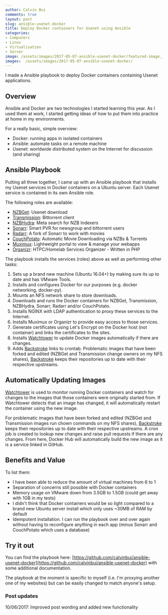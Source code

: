 ```yaml
---
author: Calvin Bui
comments: true
layout: post
slug: ansible-usenet-docker
title: Deploy Docker containers for Usenet using Ansible
categories:
- Computers
- Linux
- Virtualisation
- Server
image: /assets/images/2017-05-07-ansible-usenet-docker/featured-image.jpg
images:  /assets/images/2017-05-07-ansible-usenet-docker/
---
```


I made a Ansible playbook to deploy Docker containers containing Usenet applications.

<!-- more -->

## Overview

Ansible and Docker are two technologies I started learning this year. As I used them at work, I started getting ideas of how to put them into practice at home in my environments.

For a really basic, simple overview:

-   Docker: running apps in isolated containers
-   Ansible: automate tasks on a remote machine
-   Usenet: worldwide distributed system on the Internet for discussion (and sharing)

## Ansible Playbook

Putting all three together, I came up with an Ansible playbook that installs my Usenet services in Docker containers on a Ubuntu server. Each Usenet service is contained in its own Ansible role.

The following roles are available:

-   [NZBGet](https://nzbget.net/): Usenet download
-   [Transmission](https://transmissionbt.com/): Bittorrent client
-   [NZBHydra](https://github.com/theotherp/nzbhydra): Meta search for NZB Indexers
-   [Sonarr](https://sonarr.tv/): Smart PVR for newsgroup and bittorrent users
-   [Radarr](https://radarr.video/): A fork of Sonarr to work with movies
-   [CouchPotato](https://couchpota.to/): Automatic Movie Downloading via NZBs & Torrents
-   [Muximux](https://github.com/mescon/Muximux): Lightweight portal to view & manage your webapps
-   [Organizr](https://github.com/causefx/Organizr): HTPC/Homelab Services Organizer - Written in PHP

The playbook installs the services (roles) above as well as performing other tasks:

1.  Sets up a brand new machine (Ubuntu 16.04+) by making sure its up to date and has VMware Tools.
2.  Installs and configures Docker for our purposes (e.g. docker networking, docker-py).
3.  Mounts an NFS network share to store downloads.
4.  Downloads and runs the Docker containers for NZBGet, Transmission, NZBHydra, Sonarr, Radarr and/or CouchPotato.
5.  Installs NGINX with LDAP authentication to proxy these services to the Internet.
6.  Installs Muximux or Organizr to provide easy access to those services.
7.  Generate certificates using Let's Encrypt on the Docker host (not container) and links the certificates to the sites.
8.  Installs [Watchtower](https://hub.docker.com/r/v2tec/watchtower/) to update Docker images automatically if there are changes.
9.  Adds [Backstroke](https://backstroke.us) links to crontab. Problematic images that have been forked and edited (NZBGet and Transmission change owners on my NFS shares), [Backstroke](https://backstroke.us) keeps their repositories up to date with their respective upstreams.

## Automatically Updating Images

[Watchtower](https://hub.docker.com/r/v2tec/watchtower/) is used to monitor running Docker containers and watch for changes to the images that those containers were originally started from. If Watchtower detects that an image has changed, it will automatically restart the container using the new image.

For problematic images that have been forked and edited (NZBGet and Transmission images run chown commands on my NFS shares), [Backstroke](https://backstroke.us) keeps their repositories up to date with their respective upstreams. A cron job is created to lookup new changes and raise pull requests if there are any changes. From here, Docker Hub will automatically build the new image as it is a service linked in GitHub.

## Benefits and Value

To list them:

-   I have been able to reduce the amount of virtual machines from 6 to 1
-   Separation of concerns still possible with Docker containers
-   Memory usage on VMware down from 3.5GB to 1.5GB (could get away with 1GB in my tests)
-   I didn't think that Docker containers would be so light compared to a brand new Ubuntu server install which only uses ~30MB of RAM by default
-   Idempotent installation. I can run the playbook over and over again without having to reconfigure anything in each app (minus Sonarr and CouchPotato which uses a database)

## Try it out

You can find the playbook here: [https://github.com/calvinbui/ansible-usenet-docker](https://github.com/calvinbui/ansible-usenet-docker) with some additional documentation.

The playbook at the moment is specific to myself (i.e. I'm proxying another one of my websites) but can be easily changed to match anyone's setup.

### Post updates

10/06/2017: Improved post wording and added new functionality
